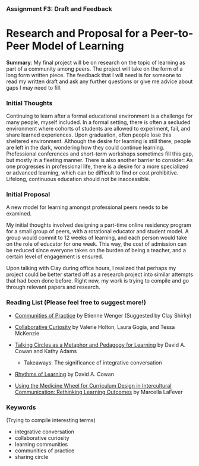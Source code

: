 ### Assignment F3: Draft and Feedback

# Research and Proposal for a Peer-to-Peer Model of Learning

**Summary**: My final project will be on research on the topic of learning as part of a community among peers. The project will take on the form of a long form written piece. The feedback that I will need is for someone to read my written draft and ask any further questions or give me advice about gaps I may need to fill. 

### Initial Thoughts

Continuing to learn after a formal educational environment is a challenge for many people, myself included. In a formal setting, there is often a secluded environment where cohorts of students are allowed to experiment, fail, and share learned experiences. Upon graduation, often people lose this sheltered environment. Although the desire for learning is still there, people are left in the dark, wondering how they could continue learning. Professional conferences and short-term workshops sometimes fill this gap, but mostly in a fleeting manner. There is also another barrier to consider: As one progresses in professional life, there is a desire for a more specialized or advanced learning, which can be difficult to find or cost prohibitive. Lifelong, continuous education should not be inaccessible.

### Initial Proposal

A new model for learning amongst professional peers needs to be examined. 

My initial thoughts involved designing a part-time online residency program for a small group of peers, with a rotational educator and student model. A group would commit to 12 weeks of learning, and each person would take on the role of educator for one week. This way, the cost of admission can be reduced since everyone takes on the burden of being a teacher, and a certain level of engagement is ensured. 

Upon talking with Clay during office hours, I realized that perhaps my project could be better started off as a research project into similar attempts that had been done before. Right now, my work is trying to compile and go through relevant papers and research.

### Reading List (Please feel free to suggest more!)

* [Communities of Practice](https://scholarsbank.uoregon.edu/xmlui/bitstream/handle/1794/11736/A%20brief%20introduction%20to%20CoP.pdf?sequence=1&isAllowed=y) by Etienne Wenger (Suggested by Clay Shirky)

* [Collaborative Curiosity](https://public.imaginingamerica.org/blog/article/collaborative-curiosity-a-connected-learning-course-on-community-engaged-research/) by Valerie Holton, Laura Gogia, and Tessa McKenzie

* [Talking Circles as a Metaphor and Pedagogy for Learning](https://www.leadershipeducators.org/Resources/Documents/Conferences/Lexington/cowan_and_adams_talking_circle.pdf) by David A. Cowan and Kathy Adams
	* Takeaways: The significance of integrative conversation

* [Rhythms of Learning](assets/RhythmsofLearning.pdf) by David A. Cowan

* [Using the Medicine Wheel for Curriculum Design in Intercultural Communication: Rethinking Learning Outcomes](assets/Using-the-Medicine-Wheel-for-Curriculum-Design-in-Intercultural-Communication.pdf) by Marcella LaFever


### Keywords 
(Trying to compile interesting terms)

* integrative conversation
* collaborative curiosity
* learning communities
* communities of practice
* sharing circle